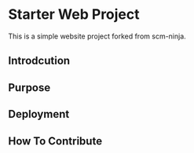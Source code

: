 # Starter Web Project 

This is a simple website project forked from scm-ninja.

## Introdcution


## Purpose

## Deployment

## How To Contribute